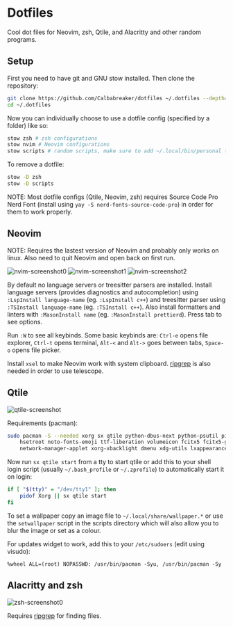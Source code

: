 # Dotfiles

Cool dot files for Neovim, zsh, Qtile, and Alacritty and other random programs.

## Setup

First you need to have git and GNU stow installed.
Then clone the repository:

```bash
git clone https://github.com/Calbabreaker/dotfiles ~/.dotfiles --depth=1
cd ~/.dotfiles
```

Now you can individually choose to use a dotfile config (specified by a folder) like so:

```bash
stow zsh # zsh configurations
stow nvim # Neovim configurations
stow scripts # random scripts, make sure to add ~/.local/bin/personal to $PATH
```

To remove a dotfile:

```bash
stow -D zsh
stow -D scripts
```

NOTE: Most dotfile configs (Qtile, Neovim, zsh) requires Source Code Pro Nerd
Font (install using `yay -S nerd-fonts-source-code-pro`) in order for them to
work properly.

## Neovim

NOTE: Requires the lastest version of Neovim and probably only works on linux. Also need to quit Neovim and open back on first run.

![nvim-screenshot0](https://user-images.githubusercontent.com/57030377/163508783-062771cd-8e54-4645-8687-f6f6cf1135c8.png)
![nvim-screenshot1](https://user-images.githubusercontent.com/57030377/163508796-a9a8bfe6-b3a1-482d-8b82-11fd45be94e8.png)
![nvim-screenshot2](https://user-images.githubusercontent.com/57030377/147385270-cbd23f44-be6e-4790-ba15-57e821d89338.png)

By default no language servers or treesitter parsers are installed. Install
language servers (provides diagnostics and autocompletion) using `:LspInstall language-name`
(eg. `:LspInstall c++`) and treesitter parser using `:TSInstall language-name` (eg. `:TSInstall c++`).
Also install formatters and linters with `:MasonInstall name` (eg. `:MasonInstall prettierd`).
Press tab to see options.

Run `:W` to see all keybinds. Some basic keybinds are: `Ctrl-e` opens file
explorer, `Ctrl-t` opens terminal, `Alt-<` and `Alt->` goes between tabs, `Space-o`
opens file picker.

Install `xsel` to make Neovim work with system clipboard.
[ripgrep](https://github.com/BurntSushi/ripgrep) is also needed in order to use telescope.

## Qtile

![qtile-screenshot](https://user-images.githubusercontent.com/57030377/149144917-68214f99-484a-4cc0-912c-6eb01fc7ff9b.png)

Requirements (pacman):

```bash
sudo pacman -S --needed xorg sx qtile python-dbus-next python-psutil picom dunst xsecurelock xss-lock \
    hsetroot noto-fonts-emoji ttf-liberation volumeicon fcitx5 fcitx5-gtk fcitx5-qt fcitx5-configtool \
    network-manager-applet xorg-xbacklight dmenu xdg-utils lxappearance-gtk3 alacritty pcmanfm-gtk3
```

Now run `sx qtile start` from a tty to start qtile or add this to your shell login script
(usually `~/.bash_profile` or `~/.zprofile`) to automatically start it on login:

```bash
if [ "$(tty)" = "/dev/tty1" ]; then
    pidof Xorg || sx qtile start
fi
```

To set a wallpaper copy an image file to `~/.local/share/wallpaper.*` or use the
`setwallpaper` script in the scripts directory which will also allow you to blur the
image or set as a colour.

For updates widget to work, add this to your `/etc/sudoers` (edit using visudo):

```
%wheel ALL=(root) NOPASSWD: /usr/bin/pacman -Syu, /usr/bin/pacman -Sy
```

## Alacritty and zsh

![zsh-screenshot0](https://user-images.githubusercontent.com/57030377/146282133-c45581fc-f543-4279-9c7a-8b40148ab1ce.png)

Requires [ripgrep](https://github.com/BurntSushi/ripgrep) for finding files.
